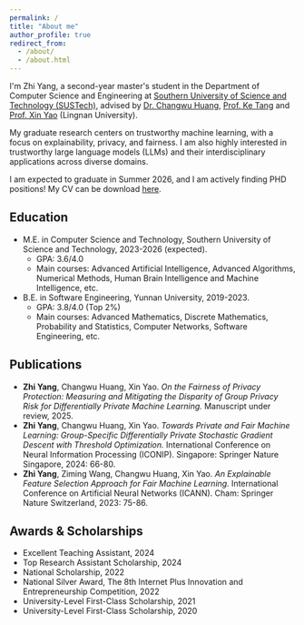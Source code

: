 ```yaml
---
permalink: /
title: "About me"
author_profile: true
redirect_from: 
  - /about/
  - /about.html
---
```

I'm Zhi Yang, a second-year master's student in the Department of Computer Science and Engineering at [Southern University of Science and Technology (SUSTech)](https://www.sustech.edu.cn/), advised by [Dr. Changwu Huang](https://changwuhuang.github.io/), [Prof. Ke Tang](https://www.sustech.edu.cn/en/faculties/tangke.html) and [Prof. Xin Yao](https://scholar.google.co.uk/citations?user=UUtYPl4AAAAJ&hl=en) (Lingnan University).

My graduate research centers on trustworthy machine learning, with a focus on explainability, privacy, and fairness. I am also highly interested in trustworthy large language models (LLMs) and their interdisciplinary applications across diverse domains.

I am expected to graduate in Summer 2026, and I am actively finding PHD positions! My CV can be download [here](http://ruayz.github.io/files/CV.pdf).

Education
------
- M.E. in Computer Science and Technology, Southern University of Science and Technology, 2023-2026 (expected).
  - GPA: 3.6/4.0
  - Main courses: Advanced Artificial Intelligence, Advanced Algorithms, Numerical Methods, Human Brain Intelligence and Machine Intelligence, etc.
- B.E. in Software Engineering, Yunnan University, 2019-2023.
  - GPA: 3.8/4.0 (Top 2%)
  - Main courses: Advanced Mathematics, Discrete Mathematics, Probability and Statistics, Computer Networks, Software Engineering, etc.

Publications
------
- **Zhi Yang**, Changwu Huang, Xin Yao. *On the Fairness of Privacy Protection: Measuring and Mitigating the Disparity of Group Privacy Risk for Differentially Private Machine Learning.* Manuscript under review, 2025.
- **Zhi Yang**, Changwu Huang, Xin Yao. *Towards Private and Fair Machine Learning: Group-Specific Differentially Private Stochastic Gradient Descent with Threshold Optimization.* International Conference on Neural Information Processing (ICONIP). Singapore: Springer Nature Singapore, 2024: 66-80.
- **Zhi Yang**, Ziming Wang, Changwu Huang, Xin Yao. *An Explainable Feature Selection Approach for Fair Machine Learning.* International Conference on Artificial Neural Networks (ICANN). Cham: Springer Nature Switzerland, 2023: 75-86.

Awards & Scholarships
------
- Excellent Teaching Assistant, 2024
- Top Research Assistant Scholarship, 2024
- National Scholarship, 2022
- National Silver Award, The 8th Internet Plus Innovation and Entrepreneurship Competition, 2022
- University-Level First-Class Scholarship, 2021
- University-Level First-Class Scholarship, 2020
